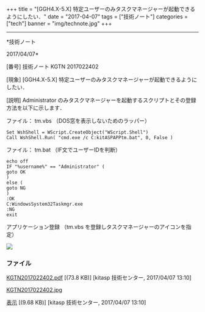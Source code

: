 ﻿+++
title = "[GGH4.X-5.X] 特定ユーザーのみタスクマネージャーが起動できるようにしたい．"
date = "2017-04-07"
tags = ["技術ノート"]
categories = ["tech"]
banner = "img/technote.jpg"
+++

-----------------------------------------------------------------------------------------------------------------------------

*技術ノート

2017/04/07*


[番号]
技術ノート KGTN 2017022402

[現象]
[GGH4.X-5.X]
特定ユーザーのみタスクマネージャーが起動できるようにしたい．

[説明]
Administrator
のみタスクマネージャーを起動するスクリプトとその登録方法を以下に示します．

ファイル： tm.vbs （DOS窓を表示しないためのラッパー）

    Set WshShell = WScript.CreateObject("WScript.Shell")
    Call WshShell.Run( "cmd.exe /c C:kitASPAPPtm.bat", 0, False )

ファイル： tm.bat （IF文でユーザーIDを判断）

    echo off
    IF "%username%" == "Administrator" (
    goto OK
    )
    else (
    goto NG
    )
    :OK
    C:WindowsSystem32Taskmgr.exe
    :NG
    exit

アプリケーション登録 （tm.vbs
を登録しタスクマネージャーのアイコンを指定）

![](http://techreport.kitasp.net/attachments/download/3307/KGTN2017022402.jpg)


### ファイル

 
 


[KGTN2017022402.pdf](http://techreport.kitasp.net/attachments/download/3306/KGTN2017022402.pdf)
 [(73.8 KB)] [kitasp 技術センター, 2017/04/07
13:10]

[KGTN2017022402.jpg](http://techreport.kitasp.net/attachments/download/3307/KGTN2017022402.jpg)

[表示](http://techreport.kitasp.net/attachments/3307/KGTN2017022402.jpg "表示")
 [(9.68 KB)] [kitasp 技術センター, 2017/04/07
13:10]


 


 


